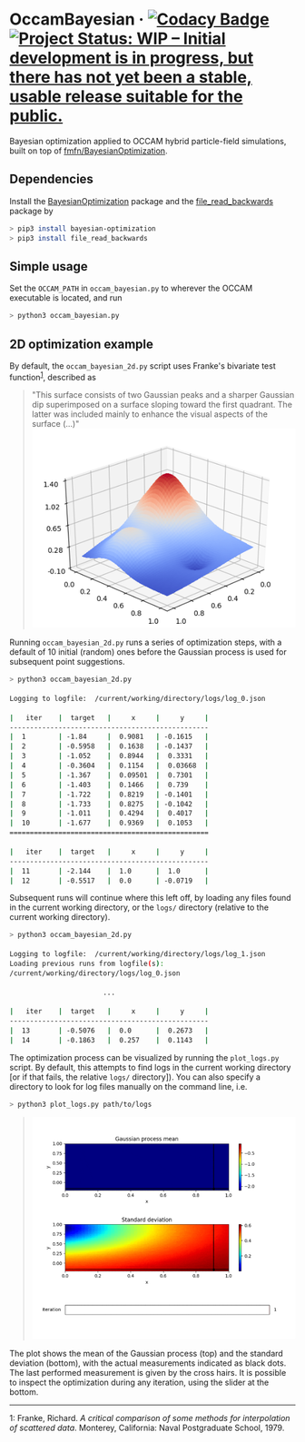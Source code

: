 OccamBayesian 
&middot;
[![Codacy Badge](https://api.codacy.com/project/badge/Grade/aa032a2503064abfbfdf2931050bc289)](https://app.codacy.com/app/mortele/OccamBayesian?utm_source=github.com&utm_medium=referral&utm_content=mortele/OccamBayesian&utm_campaign=Badge_Grade_Dashboard)
[![Project Status: WIP – Initial development is in progress, but there has not yet been a stable, usable release suitable for the public.](https://www.repostatus.org/badges/latest/wip.svg)](https://www.repostatus.org/#wip)
=========

Bayesian optimization applied to OCCAM hybrid particle-field simulations, built on top of [fmfn/BayesianOptimization](https://github.com/fmfn/BayesianOptimization).

Dependencies
---------
Install the [BayesianOptimization](https://github.com/fmfn/BayesianOptimization) package and the [file_read_backwards](https://file-read-backwards.readthedocs.io/en/latest/readme.html) package by
```bash
> pip3 install bayesian-optimization
> pip3 install file_read_backwards
```

Simple usage
---------
Set the `OCCAM_PATH` in `occam_bayesian.py` to wherever the OCCAM executable is located, and run
```bash
> python3 occam_bayesian.py
```

2D optimization example 
---------
By default, the `occam_bayesian_2d.py` script uses Franke's bivariate test function<sup>[1](#myfootnote1)</sup>, described as

> "This surface consists of two Gaussian peaks and a sharper Gaussian dip superimposed on a surface sloping toward the first quadrant. The latter was included mainly to enhance the visual aspects of the surface (...)"
![franke_function](franke.png)

Running `occam_bayesian_2d.py` runs a series of optimization steps, with a default of 10 initial (random) ones before the Gaussian process is used for subsequent point suggestions. 
```bash
> python3 occam_bayesian_2d.py 

Logging to logfile:  /current/working/directory/logs/log_0.json

|   iter    |  target   |     x     |     y     |
-------------------------------------------------
|  1        | -1.84     |  0.9081   | -0.1615   |
|  2        | -0.5958   |  0.1638   | -0.1437   |
|  3        | -1.052    |  0.8944   |  0.3331   |
|  4        | -0.3604   |  0.1154   |  0.03668  |
|  5        | -1.367    |  0.09501  |  0.7301   |
|  6        | -1.403    |  0.1466   |  0.739    |
|  7        | -1.722    |  0.8219   | -0.1401   |
|  8        | -1.733    |  0.8275   | -0.1042   |
|  9        | -1.011    |  0.4294   |  0.4017   |
|  10       | -1.677    |  0.9369   |  0.1053   |
=================================================

|   iter    |  target   |     x     |     y     |
-------------------------------------------------
|  11       | -2.144    |  1.0      |  1.0      |
|  12       | -0.5517   |  0.0      | -0.0719   |
```

Subsequent runs will continue where this left off, by loading any files found in the current working directory, or the `logs/` directory (relative to the current working directory). 

```bash
> python3 occam_bayesian_2d.py

Logging to logfile:  /current/working/directory/logs/log_1.json
Loading previous runs from logfile(s):
/current/working/directory/logs/log_0.json
 
                       ...

|   iter    |  target   |     x     |     y     |
-------------------------------------------------
|  13       | -0.5076   |  0.0      |  0.2673   |
|  14       | -0.1863   |  0.257    |  0.1143   |
```

The optimization process can be visualized by running the `plot_logs.py` script. By default, this attempts to find logs in the current working directory [or if that fails, the relative `logs/` directory]). You can also specify a directory to look for log files manually on the command line, i.e.
```bash
> python3 plot_logs.py path/to/logs
```
> ![2d_example](2d_example.gif)

The plot shows the mean of the Gaussian process (top) and the standard deviation (bottom), with the actual measurements indicated as black dots. The last performed measurement is given by the cross hairs. It is possible to inspect the optimization during any iteration, using the slider at the bottom.

----
<a name="myfootnote1">1</a>: Franke, Richard. *A critical comparison of some methods for interpolation of scattered data*. Monterey, California: Naval Postgraduate School, 1979.


